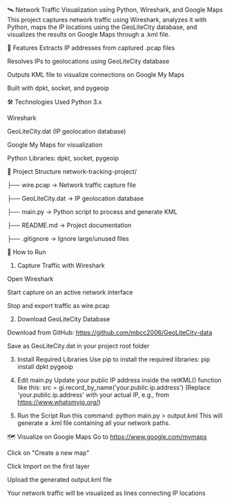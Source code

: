 🛰️ Network Traffic Visualization using Python, Wireshark, and Google Maps
This project captures network traffic using Wireshark, analyzes it with Python, maps the IP locations using the GeoLiteCity database, and visualizes the results on Google Maps through a .kml file.

📌 Features
Extracts IP addresses from captured .pcap files

Resolves IPs to geolocations using GeoLiteCity database

Outputs KML file to visualize connections on Google My Maps

Built with dpkt, socket, and pygeoip

🛠️ Technologies Used
Python 3.x

Wireshark

GeoLiteCity.dat (IP geolocation database)

Google My Maps for visualization

Python Libraries: dpkt, socket, pygeoip

📂 Project Structure
network-tracking-project/

├── wire.pcap → Network traffic capture file

├── GeoLiteCity.dat → IP geolocation database

├── main.py → Python script to process and generate KML

├── README.md → Project documentation

├── .gitignore → Ignore large/unused files

🚀 How to Run
1. Capture Traffic with Wireshark

Open Wireshark

Start capture on an active network interface

Stop and export traffic as wire.pcap

2. Download GeoLiteCity Database

Download from GitHub: https://github.com/mbcc2006/GeoLiteCity-data

Save as GeoLiteCity.dat in your project root folder

3. Install Required Libraries
Use pip to install the required libraries:
pip install dpkt pygeoip

4. Edit main.py
Update your public IP address inside the retKML() function like this:
src = gi.record_by_name('your.public.ip.address')
(Replace 'your.public.ip.address' with your actual IP, e.g., from https://www.whatsmyip.org/)

5. Run the Script
Run this command:
python main.py > output.kml
This will generate a .kml file containing all your network paths.

🗺️ Visualize on Google Maps
Go to https://www.google.com/mymaps

Click on "Create a new map"

Click Import on the first layer

Upload the generated output.kml file

Your network traffic will be visualized as lines connecting IP locations
